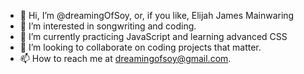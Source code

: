 - 👋 Hi, I’m @dreamingOfSoy, or, if you like, Elijah James Mainwaring
- 👀 I’m interested in songwriting and coding.
- 🌱 I’m currently practicing JavaScript and learning advanced CSS
- 💞️ I’m looking to collaborate on coding projects that matter.
- 📫 How to reach me at dreamingofsoy@gmail.com.

<!---
dreamingOfSoy/dreamingOfSoy is a ✨ special ✨ repository because its `README.md` (this file) appears on your GitHub profile.
You can click the Preview link to take a look at your changes.
--->
